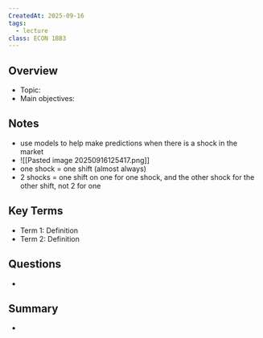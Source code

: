 ```yaml
---
CreatedAt: 2025-09-16
tags:
  - lecture
class: ECON 1BB3
---
```

## Overview
- Topic:
- Main objectives:

## Notes
- use models to help make predictions when there is a shock in the market
- ![[Pasted image 20250916125417.png]]
- one shock = one shift (almost always)
- 2 shocks = one shift on one for one shock, and the other shock for the other shift, not 2 for one
## Key Terms
- Term 1: Definition
- Term 2: Definition

## Questions
- 

## Summary
- 
